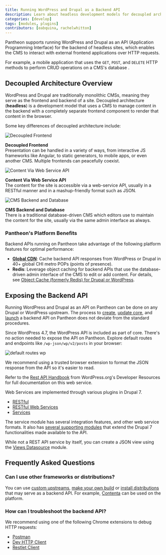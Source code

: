 ```yaml
---
title: Running WordPress and Drupal as a Backend API
description: Learn about headless development models for decoupled architecture on Pantheon.
categories: [develop]
tags: [modules, plugins]
contributors: [eabquina, rachelwhitton]
---
```

Pantheon supports running WordPress and Drupal as an API (Application Programming Interface) for the backend of headless sites, which enables the CMS to interact with external frontend applications over HTTP requests.

For example, a mobile application <Popover content="A separate and external frontend application that is not running on Pantheon." /> that uses the `GET`, `POST`, and `DELETE` HTTP methods to perform CRUD operations <Popover title="CRUD" content="Create, read, update and delete." /> on a CMS's database <Popover content="The Drupal or WordPress site running on Pantheon as the backend API." />.

## Decoupled Architecture Overview
WordPress and Drupal are traditionally monolithic CMSs, meaning they serve as the frontend and backend of a site. Decoupled architecture (**headless**) is a development model that uses a CMS to manage content in the backend with a completely separate frontend component to render that content in the browser.

Some key differences of decoupled architecture include:

<div class="flex-panel-group">

  <div id="headless" class="flex-panel-item">

  <div class="flex-panel-body">
   <p class="topic-info__description" >

   ![Decoupled Frontend](../images/decoupledcms-what-is-decoupled.png)

   **Decoupled Frontend**<br />
   Presentation can be handled in a variety of ways, from interactive JS frameworks like Angular, to static generators, to mobile apps, or even another CMS. Multiple frontends can peacefully coexist.
   </p>
 </div>
 </div>
 <div id="headless" class="flex-panel-item">
 <div class="flex-panel-body">
   <p class="topic-info__description" >

   ![Content Via Web Service API](../images/decoupledcms-what-is-content.png)

   **Content Via Web Service API**<br />
   The content for the site is accessible via a web-service API, usually in a RESTful manner and in a mashup-friendly format such as JSON.
   </p>
 </div>
 </div>
 <div id="headless" class="flex-panel-item">
 <div class="flex-panel-body">
   <p class="topic-info__description" >

   ![CMS Backend and Database](../images/decoupledcms-what-is-backend.png)

   **CMS Backend and Database**<br />
   There is a traditional database-driven CMS which editors use to maintain the content for the site, usually via the same admin interface as always.
   </p>
 </div>
 </div>
</div>

### Pantheon's Platform Benefits
Backend APIs running on Pantheon take advantage of the following platform features for optimal performance:

* [**Global CDN**](/guides/global-cdn): Cache backend API responses from WordPress or Drupal in 40+ global CHI metro POPs (points of presence).
* **Redis**: Leverage object caching for backend APIs that use the database-driven admin interface of the CMS to edit or add content. For details, see [Object Cache (formerly Redis) for Drupal or WordPress](/object-cache).
<!--todo: does solr belong here? help wanted describing the benefits of solr in context of decoupled site.]-->


## Exposing the Backend API
Running WordPress and Drupal as an API on Pantheon can be done on any Drupal or WordPress upstream. The process to [create](/create-sites), [update core](/core-updates), and [launch](/guides/launch) a backend API on Pantheon does not deviate from the standard procedures.

<TabList>

<Tab title="WordPress" id="wp-api" active={true}>

Since WordPress 4.7, the WordPress API is included as part of core. There's no action needed to expose the API on Pantheon. Explore default routes and endpoints like `/wp-json/wp/v2/posts` in your browser:

![default routes wp](../images/wp-json-posts.png)

We recommend using a trusted browser extension to format the JSON response from the API so it's easier to read.

Refer to the [Rest API Handbook](https://developer.wordpress.org/rest-api/) from WordPress.org's Developer Resources for full documentation on this web service.

</Tab>

<Tab title="Drupal 7" id="d7-api">

Web Services are implemented through various plugins in Drupal 7.

  - [RESTful](https://www.drupal.org/project/restful)
  - [RESTful Web Services](https://www.drupal.org/project/restws)
  - [Services](https://www.drupal.org/project/services)

The service module has several integration features, and other web service formats. It also has [several supporting modules](https://www.drupal.org/node/750036) that extend the Drupal 7 functionalities made available to the API.

<Alert title="Note" type="info">

While not a REST API service by itself, you can create a JSON view using the [Views Datasource](https://www.drupal.org/project/views_datasource) module.

</Alert>

</Tab>

</TabList>

## Frequently Asked Questions

### Can I use other frameworks or distributions?
You can use [custom upstreams](/guides/custom-upstream), [make your own build](/guides/build-tools) or [install distributions](/start-state/#public-distributions) that may serve as a backend API. For example, [Contenta](http://www.contentacms.org) can be used on the platform.

### How can I troubleshoot the backend API?
We recommend using one of the following Chrome extensions to debug HTTP requests:

* [Postman](https://chrome.google.com/webstore/detail/postman/fhbjgbiflinjbdggehcddcbncdddomop?hl=en)
* [Dev HTTP Client](https://chrome.google.com/webstore/detail/dev-http-client/aejoelaoggembcahagimdiliamlcdmfm/related)
* [Restlet Client](https://chrome.google.com/webstore/detail/restlet-client-rest-api-t/aejoelaoggembcahagimdiliamlcdmfm)

